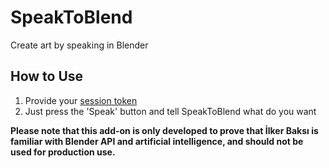 # SpeakToBlend
Create art by speaking in Blender

## How to Use

1. Provide your [session token](https://github.com/acheong08/ChatGPT/wiki/Setup#session-token-authentication)
2. Just press the 'Speak' button and tell SpeakToBlend what do you want

**Please note that this add-on is only developed to prove that İlker Baksı is familiar with Blender API and artificial intelligence, and should not be used for production use.**

